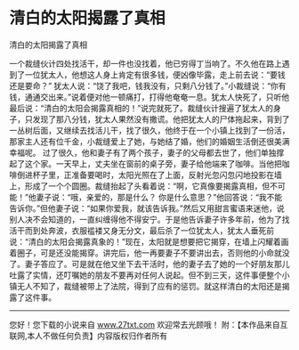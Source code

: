# 清白的太阳揭露了真相

清白的太阳揭露了真相 

一个裁缝伙计四处找活干，却一件也没找着，他已穷得丁当响了。不久他在路上遇到了一位犹太人，他想这人身上肯定有很多钱，便凶像毕露，走上前去说：“要钱还是要命？” 
犹太人说：“饶了我吧，钱我没有，只剩八分钱了。”小裁缝说：“你有钱，通通交出来。”说着便对他一顿痛打，打得他奄奄一息。犹太人快死了，只听他最后说：“清白的太阳会揭露真相的！”说完就死了。裁缝伙计搜遍了犹太人的身子，只发现了那八分钱，犹太人果然没有撒谎。他把犹太人的尸体拖起来，背到了一丛树后面，又继续去找活儿干，找了很久，他终于在一个小镇上找到了一份活，那家主人还有位千金，小裁缝爱上了她，与她结了婚，他们的婚姻生活倒还很美满幸福呢。 
过了很久，他和妻子有了两个孩子，妻子的父母都去世了，他们单独撑起了这个家。一天早上，丈夫坐在窗前的桌子旁，妻子给他端来了咖啡。当他把咖啡倒进杯子里，正准备要喝时，太阳光照在了上面，反射光忽闪忽闪地投影在墙上，形成了一个个圆圈。裁缝抬起了头看着说：“啊，它真像要揭露真相，但不可能！”他妻子说：“哦，亲爱的，那是什么？ 
你是什么意思？”他回答说：“我不能告诉你。”但他妻子说：“如果你爱我，就该告诉我。”然后又用甜言蜜语来迷他，说别人决不会知道的，一直纠缠得他不得安宁。于是他告诉妻子许多年前，他为了找活干而到处奔波，衣服褴褛又身无分文，最后杀了一位犹太人，犹太人垂死前说：“清白的太阳会揭露真象的！”现在，太阳就是想要把它揭穿，在墙上闪耀着画着圈子，可是还没能揭穿。讲完后，他一再要妻子不要讲出去，否则他的小命就没了。妻子答应了。可是就在他又坐下去干活时，他的妻子去了她的一个好朋友那儿吐露了实情，还叮嘱她的朋友不要再对任何人说起。但不到三天，这件事便整个小镇无人不知了，裁缝被带上了法院，得到了应有的惩罚。就这样清白的太阳还是揭露了这件事。 

                  
--------------------
您好！您下载的小说来自 www.27txt.com 欢迎常去光顾哦！
附：【本作品来自互联网,本人不做任何负责】内容版权归作者所有